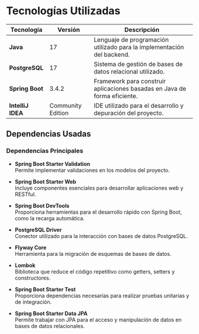 # Tecnologías Utilizadas

| Tecnología               | Versión                       | Descripción                                                                 |
|--------------------------|-------------------------------|-----------------------------------------------------------------------------|
| **Java**                 | 17                            | Lenguaje de programación utilizado para la implementación del backend.     |
| **PostgreSQL**           | 17                            | Sistema de gestión de bases de datos relacional utilizado.                 |
| **Spring Boot**          | 3.4.2                         | Framework para construir aplicaciones basadas en Java de forma eficiente.  |
| **IntelliJ IDEA**        | Community Edition             | IDE utilizado para el desarrollo y depuración del proyecto.                |

## Dependencias Usadas

### Dependencias Principales

- **Spring Boot Starter Validation**  
  Permite implementar validaciones en los modelos del proyecto.

- **Spring Boot Starter Web**  
  Incluye componentes esenciales para desarrollar aplicaciones web y RESTful.

- **Spring Boot DevTools**  
  Proporciona herramientas para el desarrollo rápido con Spring Boot, como la recarga automática.

- **PostgreSQL Driver**  
  Conector utilizado para la interacción con bases de datos PostgreSQL.

- **Flyway Core**  
  Herramienta para la migración de esquemas de bases de datos.

- **Lombok**  
  Biblioteca que reduce el código repetitivo como getters, setters y constructores.

- **Spring Boot Starter Test**  
  Proporciona dependencias necesarias para realizar pruebas unitarias y de integración.

- **Spring Boot Starter Data JPA**  
  Permite trabajar con JPA para el acceso y manipulación de datos en bases de datos relacionales.
